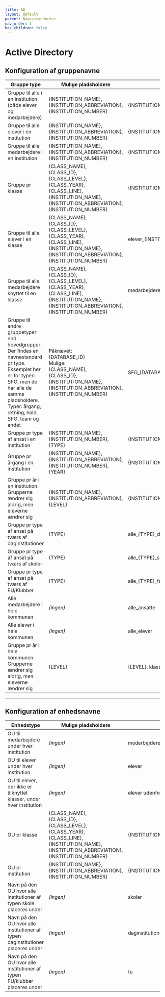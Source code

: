 ```yaml
---
title: AD
layout: default
parent: Navnestandarder
nav_order: 1
has_children: false
---
```


# Active Directory

## Konfiguration af gruppenavne

| Gruppe type | Mulige pladsholdere | Eksempel |
| --- | --- | --- |
| Gruppe til alle i en institution (både elever og medarbejdere) | {INSTITUTION_NAME},<br>{INSTITUTION_ABBREVIATION},<br>{INSTITUTION_NUMBER} | {INSTITUTION_NAME}\_alle |
| Gruppe til alle elever i en institution | {INSTITUTION_NAME},<br>{INSTITUTION_ABBREVIATION},<br>{INSTITUTION_NUMBER} | {INSTITUTION_NAME}\_elever |
| Gruppe til alle medarbejdere i en institution | {INSTITUTION_NAME},<br>{INSTITUTION_ABBREVIATION},<br>{INSTITUTION_NUMBER} | {INSTITUTION_NAME}\_ansatte |
| Gruppe pr klasse | {CLASS_NAME},<br>{CLASS_ID},<br>{CLASS_LEVEL},<br>{CLASS_YEAR},<br>{CLASS_LINE},<br>{INSTITUTION_NAME},<br>{INSTITUTION_ABBREVIATION},<br>{INSTITUTION_NUMBER} | {INSTITUTION_NAME}\_{CLASS_YEAR}\_{CLASS_LINE} |
| Gruppe til alle elever i en klasse | {CLASS_NAME},<br>{CLASS_ID},<br>{CLASS_LEVEL},<br>{CLASS_YEAR},<br>{CLASS_LINE},<br>{INSTITUTION_NAME},<br>{INSTITUTION_ABBREVIATION},<br>{INSTITUTION_NUMBER} | elever_{INSTITUTION_NAME}\_{CLASS_YEAR}\_{CLASS_LINE} |
| Gruppe til alle medarbejdere knyttet til en klasse | {CLASS_NAME},<br>{CLASS_ID},<br>{CLASS_LEVEL},<br>{CLASS_YEAR},<br>{CLASS_LINE},<br>{INSTITUTION_NAME},<br>{INSTITUTION_ABBREVIATION},<br>{INSTITUTION_NUMBER} | medarbejdere_{INSTITUTION_NAME}\_{CLASS_YEAR}\_{CLASS_LINE} |
| Gruppe til andre gruppetyper end hovedgrupper. Der findes en navnestandard pr type. Eksemplet her er for typen SFO, men de har alle de samme pladsholdere. Typer: årgang, retning, hold, SFO, team og andet | Påkrævet:<br>{DATABASE_ID}<br>Mulige:<br>{CLASS_NAME},<br>{CLASS_ID},<br>{INSTITUTION_NAME},<br>{INSTITUTION_ABBREVIATION},<br>{INSTITUTION_NUMBER} | SFO_{DATABASE_ID}_{CLASS_NAME} |
| Gruppe pr type af ansat i en institution | {INSTITUTION_NAME},<br>{INSTITUTION_NUMBER},<br>{TYPE} | {INSTITUTION_NAME}\_alle_{TYPE} |
| Gruppe pr årgang i en institution | {INSTITUTION_NAME},<br>{INSTITUTION_ABBREVIATION},<br>{INSTITUTION_NUMBER},<br>{YEAR} | {INSTITUTION_NAME}\_elever_år\_{YEAR} |
| Gruppe pr år i en institution. Grupperne ændrer sig aldrig, men eleverne ændrer sig | {INSTITUTION_NAME},<br>{INSTITUTION_ABBREVIATION},<br>{LEVEL} | {INSTITUTION_NAME} {LEVEL}. klasse |
| Gruppe pr type af ansat på tværs af daginstitutioner | {TYPE} | alle_{TYPE}\_daginstitutioner |
| Gruppe pr type af ansat på tværs af skoler | {TYPE} | alle_{TYPE}\_skoler |
| Gruppe pr type af ansat på tværs af FU/Klubber | {TYPE} | alle_{TYPE}\_fu |
| Alle medarbejdere i hele kommunen | *(ingen)* | alle_ansatte |
| Alle elever i hele kommunen | *(ingen)* | alle_elever |
| Gruppe pr år i hele kommunen. Grupperne ændrer sig aldrig, men eleverne ændrer sig | {LEVEL} | {LEVEL}. klasse |

---

## Konfiguration af enhedsnavne

| Enhedstype | Mulige pladsholdere | Eksempel |
| --- | --- | --- |
| OU til medarbejdere under hver institution | *(ingen)* | medarbejdere |
| OU til elever under hver institution | *(ingen)* | elever |
| OU til elever, der ikke er tilknyttet klasser, under hver institution | *(ingen)* | elever udenfor grupper |
| OU pr klasse | {CLASS_NAME},<br>{CLASS_ID},<br>{CLASS_LEVEL},<br>{CLASS_YEAR},<br>{CLASS_LINE},<br>{INSTITUTION_NAME},<br>{INSTITUTION_ABBREVIATION},<br>{INSTITUTION_NUMBER} | {INSTITUTION_NAME}\_{CLASS_YEAR}\_{CLASS_LINE} |
| OU pr institution | {INSTITUTION_NAME},<br>{INSTITUTION_ABBREVIATION},<br>{INSTITUTION_NUMBER} | {INSTITUTION_NAME} ({INSTITUTION_NUMBER}) |
| Navn på den OU hvor alle institutioner af typen skole placeres under | *(ingen)* | skoler |
| Navn på den OU hvor alle institutioner af typen daginstitutioner placeres under | *(ingen)* | daginstitutioner |
| Navn på den OU hvor alle institutioner af typen FU/klubber placeres under | *(ingen)* | fu |
